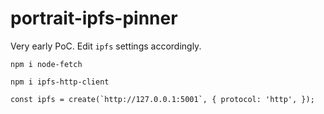 # portrait-ipfs-pinner

Very early PoC. Edit ``ipfs`` settings accordingly.

```npm i node-fetch```

```npm i ipfs-http-client```

```const ipfs = create(`http://127.0.0.1:5001`, {
  protocol: 'http',
});```
